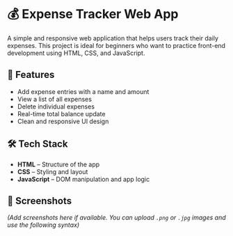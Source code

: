 # 💰 Expense Tracker Web App

A simple and responsive web application that helps users track their daily expenses. This project is ideal for beginners who want to practice front-end development using HTML, CSS, and JavaScript.

## 🚀 Features

- Add expense entries with a name and amount
- View a list of all expenses
- Delete individual expenses
- Real-time total balance update
- Clean and responsive UI design

## 🛠️ Tech Stack

- **HTML** – Structure of the app
- **CSS** – Styling and layout
- **JavaScript** – DOM manipulation and app logic

## 📸 Screenshots

*(Add screenshots here if available. You can upload `.png` or `.jpg` images and use the following syntax)*

